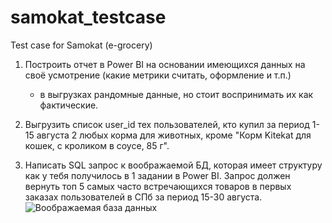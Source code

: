 # samokat_testcase
Test case for Samokat (e-grocery)

1) Построить отчет в Power BI на основании имеющихся данных на своё усмотрение (какие метрики считать, оформление и т.п.)
   * в выгрузках рандомные данные, но стоит воспринимать их как фактические.
   
2) Выгрузить список user_id тех пользователей, кто купил за период 1-15 августа 2 любых корма для животных, кроме "Корм Kitekat для кошек, с кроликом в соусе, 85 г".

3) Написать SQL запрос к воображаемой БД, которая имеет структуру как у тебя получилось в 1 задании в Power BI.
   Запрос должен вернуть топ 5 самых часто встречающихся товаров в первых заказах пользователей в СПб за период 15-30 августа.
   ![Воображаемая база данных](https://1.downloader.disk.yandex.ru/preview/556c4986cabd362c29b4f2cd30bbf21d3c5f8c5a127a35d4ad4f12a3f775af1e/inf/IwNnhuyemU7nDw9eYef4ieggKI2cbeyQhMTJvjVhhTCvBTPhBRfOA0YXDbMGuB2Jd4o2cWruKary7zJ95Tn_4Q%3D%3D?uid=960212923&filename=12.png&disposition=inline&hash=&limit=0&content_type=image%2Fpng&owner_uid=960212923&tknv=v2&size=1903x964)
